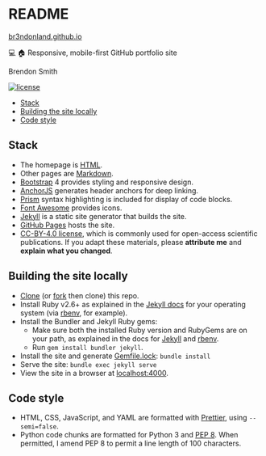 # README

[br3ndonland.github.io](https://br3ndonland.github.io)

:computer: :house: Responsive, mobile-first GitHub portfolio site

Brendon Smith

[![license](https://img.shields.io/badge/license-CC--BY--4.0%20-blue.svg?longCache=true&style=for-the-badge)](https://creativecommons.org/licenses/by/4.0/)

- [Stack](#stack)
- [Building the site locally](#building-the-site-locally)
- [Code style](#code-style)

## Stack

- The homepage is [HTML](https://developer.mozilla.org/en-US/docs/Web/HTML).
- Other pages are [Markdown](https://www.markdownguide.org/).
- [Bootstrap](https://getbootstrap.com/) 4 provides styling and responsive design.
- [AnchorJS](https://www.bryanbraun.com/anchorjs/) generates header anchors for deep linking.
- [Prism](http://prismjs.com/) syntax highlighting is included for display of code blocks.
- [Font Awesome](https://fontawesome.com/) provides icons.
- [Jekyll](https://jekyllrb.com/) is a static site generator that builds the site.
- [GitHub Pages](https://pages.github.com/) hosts the site.
- [CC-BY-4.0 license](https://creativecommons.org/licenses/by/4.0/), which is commonly used for open-access scientific publications. If you adapt these materials, please **attribute me** and **explain what you changed**.

## Building the site locally

- [Clone](https://help.github.com/en/articles/cloning-a-repository) (or [fork](https://help.github.com/en/articles/about-forks) then clone) this repo.
- Install Ruby v2.6+ as explained in the [Jekyll docs](https://jekyllrb.com/docs/installation/) for your operating system (via [rbenv](https://github.com/rbenv/rbenv), for example).
- Install the Bundler and Jekyll Ruby gems:
  - Make sure both the installed Ruby version and RubyGems are on your path, as explained in the docs for [Jekyll](https://jekyllrb.com/docs/installation/) and [rbenv](https://github.com/rbenv/rbenv).
  - Run `gem install bundler jekyll`.
- Install the site and generate [Gemfile.lock](https://jekyllrb.com/docs/ruby-101/#gemfile): `bundle install`
- Serve the site: `bundle exec jekyll serve`
- View the site in a browser at [localhost:4000](http://localhost:4000).

## Code style

- HTML, CSS, JavaScript, and YAML are formatted with [Prettier](https://prettier.io/), using `--semi=false`.
- Python code chunks are formatted for Python 3 and [PEP 8](http://pep8.org/). When permitted, I amend PEP 8 to permit a line length of 100 characters.
